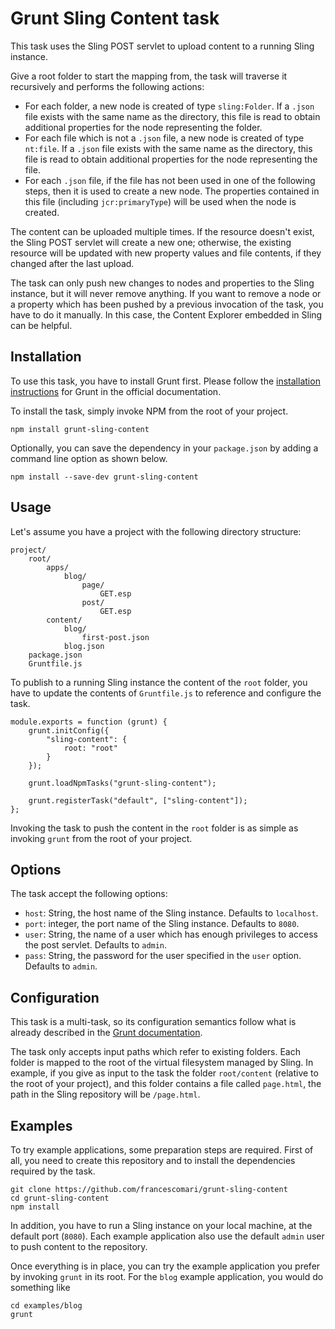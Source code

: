 # Grunt Sling Content task

This task uses the Sling POST servlet to upload content to a running Sling instance.

Give a root folder to start the mapping from, the task will traverse it recursively and performs the following actions:

-	For each folder, a new node is created of type `sling:Folder`. If a `.json` file exists with the same name as the directory, this file is read to obtain additional properties for the node representing the folder.
-	For each file which is not a `.json` file, a new node is created of type `nt:file`. If a `.json` file exists with the same name as the directory, this file is read to obtain additional properties for the node representing the file.
-	For each `.json` file, if the file has not been used in one of the following steps, then it is used to create a new node. The properties contained in this file (including `jcr:primaryType`) will be used when the node is created.

The content can be uploaded multiple times. If the resource doesn't exist, the Sling POST servlet will create a new one; otherwise, the existing resource will be updated with new property values and file contents, if they changed after the last upload.

The task can only push new changes to nodes and properties to the Sling instance, but it will never remove anything. If you want to remove a node or a property which has been pushed by a previous invocation of the task, you have to do it manually. In this case, the Content Explorer embedded in Sling can be helpful.

## Installation

To use this task, you have to install Grunt first. Please follow the [installation instructions](http://gruntjs.com/getting-started) for Grunt in the official documentation.

To install the task, simply invoke NPM from the root of your project.

```
npm install grunt-sling-content
```

Optionally, you can save the dependency in your `package.json` by adding a command line option as shown below.

```
npm install --save-dev grunt-sling-content
```

## Usage

Let's assume you have a project with the following directory structure:

```
project/
	root/
		apps/
			blog/
				page/
					GET.esp
				post/
					GET.esp
		content/
			blog/
				first-post.json
			blog.json
	package.json
	Gruntfile.js
```

To publish to a running Sling instance the content of the `root` folder, you have to update the contents of `Gruntfile.js` to reference and configure the task.

```
module.exports = function (grunt) {
    grunt.initConfig({
        "sling-content": {
            root: "root"
        }
    });

    grunt.loadNpmTasks("grunt-sling-content");

    grunt.registerTask("default", ["sling-content"]);
};
```

Invoking the task to push the content in the `root` folder is as simple as invoking `grunt` from the root of your project.

## Options

The task accept the following options:

-	`host`: String, the host name of the Sling instance. Defaults to `localhost`.
-	`port`: integer, the port name of the Sling instance. Defaults to `8080`.
-	`user`:	String, the name of a user which has enough privileges to access the post servlet. Defaults to `admin`.
-	`pass`: String, the password for the user specified in the `user` option. Defaults to `admin`.

## Configuration

This task is a multi-task, so its configuration semantics follow what is already described in the [Grunt documentation](http://gruntjs.com/configuring-tasks). 

The task only accepts input paths which refer to existing folders. Each folder is mapped to the root of the virtual filesystem managed by Sling. In example, if you give as input to the task the folder `root/content` (relative to the root of your project), and this folder contains a file called `page.html`, the path in the Sling repository will be `/page.html`.

## Examples

To try example applications, some preparation steps are required. First of all, you need to create this repository and to install the dependencies required by the task.

```
git clone https://github.com/francescomari/grunt-sling-content
cd grunt-sling-content
npm install
```

In addition, you have to run a Sling instance on your local machine, at the default port (`8080`). Each example application also use the default `admin` user to push content to the repository.

Once everything is in place, you can try the example application you prefer by invoking `grunt` in its root. For the `blog` example application, you would do something like

```
cd examples/blog
grunt
```